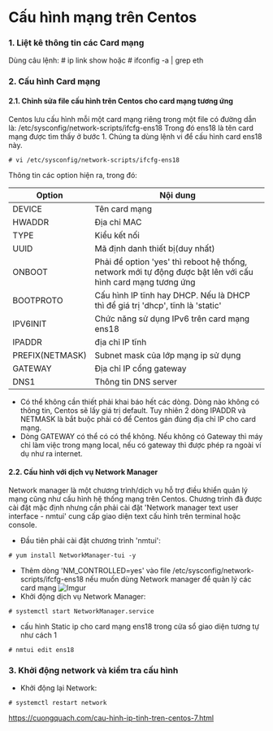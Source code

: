 ﻿# Cấu hình mạng trên Centos

### 1. Liệt kê thông tin các Card mạng 

Dùng câu lệnh: # ip link show hoặc # ifconfig -a | grep eth 

### 2. Cấu hình Card mạng 
#### 2.1. Chỉnh sửa file cấu hình trên Centos cho card mạng tương ứng 

Centos lưu cấu hình mỗi một card mạng riêng trong một file có đường dẫn là:  /etc/sysconfig/network-scripts/ifcfg-ens18 
Trong đó ens18 là tên card mạng được tìm thấy ở bước 1. Chúng ta dùng lệnh vi để cấu hình card ens18 này.
```
# vi /etc/sysconfig/network-scripts/ifcfg-ens18
```
Thông tin các option hiện ra, trong đó:

|Option|Nội dung| 
|---|---| 
|DEVICE|Tên card mạng| 
|HWADDR|Địa chỉ MAC| 
|TYPE|Kiểu kết nối| 
UUID|Mã định danh thiết bị(duy nhất)| 
ONBOOT|Phải để option 'yes' thì reboot hệ thống, network mới tự động được bật lên với cấu hình card mạng tương ứng| 
|BOOTPROTO|Cấu hình IP tĩnh hay DHCP. Nếu là DHCP thì để giá trị 'dhcp', tĩnh là 'static'| 
|IPV6INIT|Chức năng sử dụng IPv6 trên card mạng ens18| 
|IPADDR|địa chỉ IP tĩnh| 
|PREFIX(NETMASK)|Subnet mask của lớp mạng ip sử dụng| 
|GATEWAY|Địa chỉ IP cổng gateway| 
|DNS1|Thông tin DNS server| 
- Có thể không cần thiết phải khai báo hết các dòng. Dòng nào không có thông tin, Centos sẽ lấy giá trị default. Tuy nhiên 2 dòng IPADDR và NETMASK là bắt buộc phải có để Centos gán đúng địa chỉ IP cho card mạng.
- Dòng GATEWAY có thể có có thể không. Nếu không có Gateway thì máy chỉ làm việc trong mạng local, nếu có gateway thì được phép ra ngoài ví dụ như ra internet. 

#### 2.2. Cấu hình với dịch vụ Network Manager 
Network manager là một chương trình/dịch vụ hỗ trợ điều khiển quản lý mạng cũng như cấu hình hệ thống mạng trên Centos. Chương trình đã được cài đặt mặc định nhưng cần phải cài đặt 'Network manager text user interface - nmtui' cung cấp giao diện text cấu hình trên terminal hoặc console. 

- Đầu tiên phải cài đặt chương trình 'nmtui': 
```
# yum install NetworkManager-tui -y
```
- Thêm dòng 'NM_CONTROLLED=yes' vào file /etc/sysconfig/network-scripts/ifcfg-ens18 nếu muốn dùng Network manager để quản lý các card mạng 
![Imgur](https://i.imgur.com/LlWtEwT.png) 
- Khởi động dịch vụ Network Manager: 
```
# systemctl start NetworkManager.service
```
- cấu hình Static ip cho card mạng ens18 trong cửa sổ giao diện tương tự như cách 1
```
# nmtui edit ens18
``` 

### 3. Khởi động network và kiểm tra cấu hình

- Khởi động lại Network: 
```
# systemctl restart network
```






https://cuongquach.com/cau-hinh-ip-tinh-tren-centos-7.html